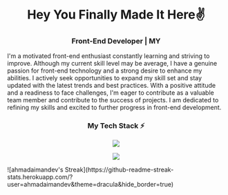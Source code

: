 <h1 align="center">Hey You Finally Made It Here✌</h1>
<h3 align="center">
   Front-End Developer | MY
</h3>
<div text-align="justify">
   I'm a motivated front-end enthusiast constantly learning and striving to improve. Although my current skill level may be average, I have a genuine passion for front-end technology and a strong desire to enhance my abilities. I actively seek opportunities to expand my skill set and stay updated with the latest trends and best practices. With a positive attitude and a readiness to face challenges, I'm eager to contribute as a valuable team member and contribute to the success of projects. I am dedicated to refining my skills and excited to further progress in front-end development.
</div>
<h3 align="center">My Tech Stack ⚡</h3>
<p align="center">
    <img src="https://skillicons.dev/icons?i=html,css,js,php,mysql,python,c,cs,cpp,java,nodejs,react" />
</p>
<p align="center">
      <img src="https://skillicons.dev/icons?i=linux,vscode,eclipse,visualstudio,git,cloudflare,figma,ai,ps" />
</p>
![ahmadaimandev's Streak](https://github-readme-streak-stats.herokuapp.com/?user=ahmadaimandev&theme=dracula&hide_border=true)
<!-- Credit to this guy 👉https://github.com/tandpfun/skill-icons -->
<!--The Website https://skillicons.dev/-->
